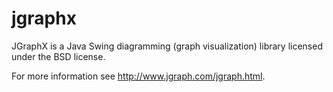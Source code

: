 jgraphx
=======

JGraphX is a Java Swing diagramming (graph visualization) library licensed under the BSD license.

For more information see http://www.jgraph.com/jgraph.html.